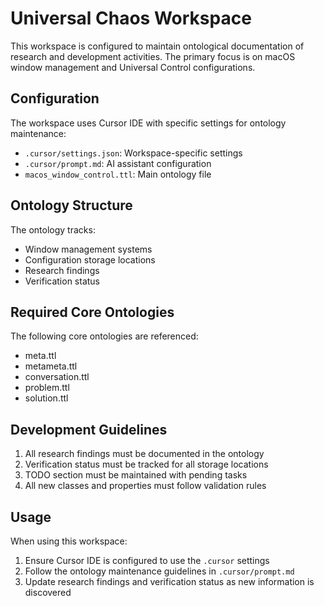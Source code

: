 # Universal Chaos Workspace

This workspace is configured to maintain ontological documentation of research and development activities. The primary focus is on macOS window management and Universal Control configurations.

## Configuration

The workspace uses Cursor IDE with specific settings for ontology maintenance:

- `.cursor/settings.json`: Workspace-specific settings
- `.cursor/prompt.md`: AI assistant configuration
- `macos_window_control.ttl`: Main ontology file

## Ontology Structure

The ontology tracks:
- Window management systems
- Configuration storage locations
- Research findings
- Verification status

## Required Core Ontologies

The following core ontologies are referenced:
- meta.ttl
- metameta.ttl
- conversation.ttl
- problem.ttl
- solution.ttl

## Development Guidelines

1. All research findings must be documented in the ontology
2. Verification status must be tracked for all storage locations
3. TODO section must be maintained with pending tasks
4. All new classes and properties must follow validation rules

## Usage

When using this workspace:
1. Ensure Cursor IDE is configured to use the `.cursor` settings
2. Follow the ontology maintenance guidelines in `.cursor/prompt.md`
3. Update research findings and verification status as new information is discovered 